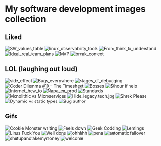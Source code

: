 My software development images collection
==========================================

Liked
-------

![SW_values_table](SW_values_table.jpg)
![linux_observability_tools](linux_perf_tools_full.svg)
![From_think_to_understand](From_think_to_understand.jpg)
![Ideal_real_team_plans](Ideal_real_team_plans.png)
![MVP](MVP.png)
![break_context](break_context.jpg)


LOL (laughing out loud)
-------------------------
![side_effect](LOL/side_effect.jpg)
![Bugs_everywhere](LOL/Bugs_everywhere.jpg)
![stages_of_debugging](LOL/stages_of_debugging.jpg)
![Coder Dilemma #10 – The Timesheet](LOL/timesheet.jpg)
![Bosses](LOL/Bosses.gif)
![$/hour if help](LOL/Cost.jpg)
![Internet_how_to](LOL/Internet_how_to.jpg)
![Ñapa_en_prod](LOL/Ñapa_en_prod.jpg)
![Standards](LOL/Standards.png)
![Monolithic vs Microservices](LOL/Monolithic_vs_microservices.jpg)
![Hide_legacy_tech.jpg](LOL/Hide_legacy_tech.jpg)
![Shrek Please](LOL/Please.jpg)
![Dynamic vs static types](LOL/dynamic_vs_static_types.jpg)
![Bug author](LOL/bug_author.jpg)

Gifs
------

![Cookie Monster waiting](gifs/Cookie_Monster_waiting.gif)
![Feels down](gifs/Feels_down.gif)
![Geek Codding](gifs/Geek_Codding.gif)
![Lemings](gifs/Lemings.gif)
![Linus Fuck You](gifs/Linus_Fuck_You.gif)
![Well done](gifs/Well_done.gif)
![ohhhhh](gifs/ohhhhh.gif)
![pena](gifs/pena.gif)
![automatic failover](gifs/automatic-failover.gif)
![shutupandtakemymoney](gifs/shutupandtakemymoney.gif)
![welcome](gifs/welcome.gif)
